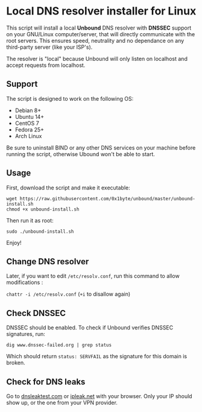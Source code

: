 # Local DNS resolver installer for Linux

This script will install a local **Unbound** DNS resolver with **DNSSEC** support on your GNU/Linux computer/server, that will directly communicate with the root servers. This ensures speed, neutrality and no dependance on any third-party server (like your ISP's).

The resolver is "local" because Unbound will only listen on localhost and accept requests from localhost.

## Support

The script is designed to work on the following OS:

* Debian 8+
* Ubuntu 14+
* CentOS 7
* Fedora 25+
* Arch Linux

Be sure to uninstall BIND or any other DNS services on your machine before running the script, otherwise Ubound won't be able to start.

## Usage

First, download the script and make it executable:

```
wget https://raw.githubusercontent.com/0x1byte/unbound/master/unbound-install.sh
chmod +x unbound-install.sh
```

Then run it as root:
```
sudo ./unbound-install.sh
```

Enjoy!

## Change DNS resolver

Later, if you want to edit `/etc/resolv.conf`, run this command to allow modifications :

`chattr -i /etc/resolv.conf` (`+i` to disallow again)

## Check DNSSEC

DNSSEC should be enabled. To check if Unbound verifies DNSSEC signatures, run:

```
dig www.dnssec-failed.org | grep status
```
Which should return `status: SERVFAIL` as the signature for this domain is broken.

## Check for DNS leaks

Go to [dnsleaktest.com](https://dnsleaktest.com/) or [ipleak.net](https://ipleak.net/) with your browser. Only your IP should show up, or the one from your VPN provider.
